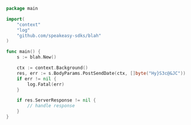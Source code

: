 <!-- Start SDK Example Usage -->


```go
package main

import(
	"context"
	"log"
	"github.com/speakeasy-sdks/blah"
)

func main() {
    s := blah.New()

    ctx := context.Background()
    res, err := s.BodyParams.PostSendDate(ctx, []byte("Hy}S3c@&JC"))
    if err != nil {
        log.Fatal(err)
    }

    if res.ServerResponse != nil {
        // handle response
    }
}
```
<!-- End SDK Example Usage -->